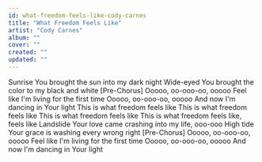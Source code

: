 ```yaml
---
id: what-freedom-feels-like-cody-carnes
title: "What Freedom Feels Like"
artist: "Cody Carnes"
album: ""
cover: ""
created: ""
updated: ""
---
```


Sunrise
You brought the sun into my dark night
Wide-eyed
You brought the color to my black and white
[Pre-Chorus]
Ooooo, oo-ooo-oo, ooooo
Feel like I'm living for the first time
Ooooo, oo-ooo-oo, ooooo
And now I'm dancing in Your light
This is what freedom feels like
This is what freedom feels like
This is what freedom feels like
This is what freedom feels like, feels like
Landslide
Your love came crashing into my life, ooo-ooo
High tide
Your grace is washing every wrong right
[Pre-Chorus]
Ooooo, oo-ooo-oo, ooooo
Feel like I'm living for the first time
Ooooo, oo-ooo-oo, ooooo
And now I'm dancing in Your light